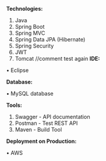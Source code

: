 **Technologies:**
1)	Java
2)	Spring Boot
3)	Spring MVC
4)	Spring Data JPA (Hibernate)
5)	Spring Security
6)	JWT
7)	Tomcat
//comment test again
**IDE:**

•	Eclipse

**Database:**

•	MySQL database

**Tools:**
1)	Swagger - API documentation
2)	Postman - Test REST API
3)	Maven - Build Tool

**Deployment on Production:**

•	AWS
